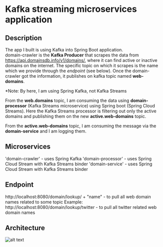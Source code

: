 # Kafka streaming microservices application


## Description
The app I built is using Kafka into Spring Boot application.  
domain-crawler is the **Kafka Producer** that scrapes the data from https://api.domainsdb.info/v1/domains/, where it can find active or inactive domains on the internet. The specific topic on which it scrapes is the name which we provide through the *endpoint* (see below). Once the domain-crawler got the information, it publishes on kafka topic named **web-domains**.  

*Note: By here, I am using Spring Kafka, not Kafka Streams  

From the **web.domains** topic, I am consuming the data using **domain-processor** (Kafka Streams microservice) using Spring boot (Spring Cloud Streams). Here the Kafka Streams processor is filtering out only the active domains and publishing them on the new **active.web-domains** topic.  

From the **active.web-domains** topic, I am consuming the message via the **domain-service** and I am logging them.  

## Microservices 
'domain-crawler' - uses Spring Kafka
'domain-processor' - uses Spring Cloud Stream with Kafka Streams binder
'domain-service' - uses Spring Cloud Stream with Kafka Streams binder


## Endpoint
http://localhost:8080/domain/lookup/ + "name"  - to pull all web domain names related to some topic
Example: http://localhost:8080/domain/lookup/twitter - to pull all twitter related web domain names


## Architecture  
![alt text](https://drive.google.com/file/d/1R_PeicjwL2afRepq7TVkUUbXDa8Vf2Hn/view?usp=sharing)

